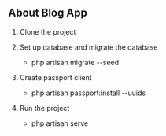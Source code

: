 ## About Blog App
1. Clone the project

2. Set up database and migrate the database
    - php artisan migrate --seed

3. Create passport client
    - php artisan passport:install --uuids

4. Run the project
    - php artisan serve
